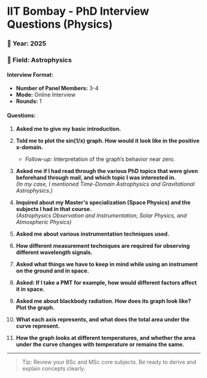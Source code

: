 # IIT Bombay - PhD Interview Questions (Physics)

### 📅 Year: 2025
### 🧪 Field: Astrophysics

#### Interview Format:
- **Number of Panel Members:** 3-4  
- **Mode:** Online Interview  
- **Rounds:** 1 

#### Questions:
1. **Asked me to give my basic introduction.**
    
2. **Told me to plot the sin(1/x) graph. How would it look like in the positive x-domain.**
    
    - _Follow-up:_ Interpretation of the graph’s behavior near zero.
        
3. **Asked me if I had read through the various PhD topics that were given beforehand through mail, and which topic I was interested in.**  
    _(In my case, I mentioned Time-Domain Astrophysics and Gravitational Astrophysics.)_
    
4. **Inquired about my Master's specialization (Space Physics) and the subjects I had in that course.**  
    _(Astrophysics Observation and Instrumentation, Solar Physics, and Atmospheric Physics)_
    
5. **Asked me about various instrumentation techniques used.**
    
6. **How different measurement techniques are required for observing different wavelength signals.**
    
7. **Asked what things we have to keep in mind while using an instrument on the ground and in space.**
    
8. **Asked: If I take a PMT for example, how would different factors affect it in space.**
    
9. **Asked me about blackbody radiation. How does its graph look like? Plot the graph.**
    
10. **What each axis represents, and what does the total area under the curve represent.**
    
11. **How the graph looks at different temperatures, and whether the area under the curve changes with temperature or remains the same.**
    
---

> Tip: Review your BSc and MSc core subjects. Be ready to derive and explain concepts clearly.
